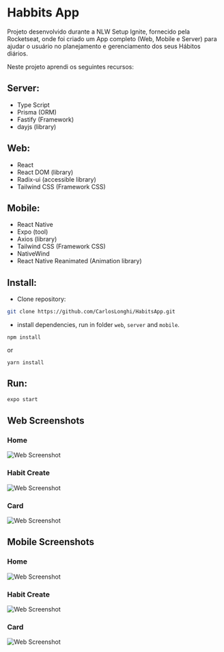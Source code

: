 
# Habbits App
Projeto desenvolvido durante a NLW Setup Ignite, fornecido pela Rocketseat, onde foi criado um App completo (Web, Mobile e Server) para ajudar o usuário no planejamento e gerenciamento dos seus Hábitos diários.

Neste projeto aprendi os seguintes recursos:
## Server:
- Type Script
- Prisma (ORM)
- Fastify (Framework)
- dayjs (library)
    
## Web:
- React
- React DOM (library)
- Radix-ui (accessible library)
- Tailwind CSS (Framework CSS)

## Mobile:
- React Native
- Expo (tool)
- Axios (library)
- Tailwind CSS (Framework CSS)
- NativeWind
- React Native Reanimated (Animation library)

## Install:
- Clone repository:
```bash 
git clone https://github.com/CarlosLonghi/HabitsApp.git
```
- install dependencies, run in folder `web`, `server` and `mobile`.
```
npm install
```
or
```
yarn install
```

## Run:

```bash
expo start
```

## Web Screenshots
### Home 
![Web Screenshot](https://github.com/CarlosLonghi/HabitsApp/blob/main/web/prints/HomePage.png)
### Habit Create
![Web Screenshot](https://github.com/CarlosLonghi/HabitsApp/blob/main/web/prints/NewHabit.png)
### Card
![Web Screenshot](https://github.com/CarlosLonghi/HabitsApp/blob/main/web/prints/HabitCard.png)

## Mobile Screenshots
### Home 
![Web Screenshot](https://github.com/CarlosLonghi/HabitsApp/blob/main/mobile/prints/HomePage.png)
### Habit Create
![Web Screenshot](https://github.com/CarlosLonghi/HabitsApp/blob/main/mobile/prints/NewHabit.png)
### Card
![Web Screenshot](https://github.com/CarlosLonghi/HabitsApp/blob/main/mobile/prints/HabitCard.png)
